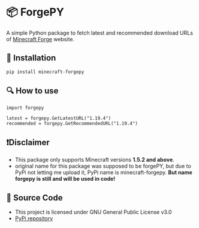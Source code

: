 # 📦 ForgePY
A simple Python package to fetch latest and recommended download URLs of [Minecraft Forge](https://files.minecraftforge.net/net/minecraftforge/forge/) website. 

## 💾 Installation 
```
pip install minecraft-forgepy 
```

## 🔍 How to use
```
import forgepy

latest = forgepy.GetLatestURL("1.19.4")
recommended = forgepy.GetRecommendedURL("1.19.4")
```

## ❗Disclaimer
- This package only supports Minecraft versions **1.5.2 and above**.
- original name for this package was supposed to be forgePY, but due to PyPi not letting me upload it, PyPi name is minecraft-forgepy. **But name forgepy is still and will be used in code!**

## 🤖 Source Code
- This project is licensed under GNU General Public License v3.0
- [PyPi repository](https://pypi.org/project/minecraft-forgePY)
